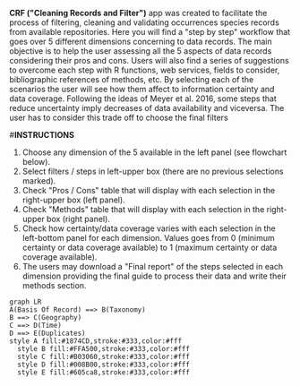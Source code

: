 **CRF ("Cleaning Records and Filter")** app was created to facilitate the process of filtering, cleaning and validating occurrences species records from available repositories.
Here you will find a "step by step" workflow that goes over 5 different dimensions concerning to data records.
The main objective is to help the user assessing all the 5 aspects of data records considering their pros and cons.
Users will also find a series of suggestions to overcome each step with R functions, web services, fields to consider, bibliographic references of methods, etc. By selecting each of the scenarios the user will see how them affect to information certainty and data coverage.
Following the ideas of Meyer et al. 2016, some steps that reduce uncertainty imply decreases of data availability and viceversa. The user has to consider this trade off to choose the final filters

#**INSTRUCTIONS**
1. Choose any dimension of the 5 available in the left panel (see flowchart below).
2. Select filters / steps in left-upper box (there are no previous selections marked).
3. Check "Pros / Cons" table that will display with each selection in the right-upper box (left panel).
4. Check "Methods" table that will display with each selection in the right-upper box (right panel).
5. Check how certainty/data coverage varies with each selection in the left-bottom panel for each dimension. Values goes from 0 (minimum certainty or data coverage available) to 1 (maximum certainty or data coverage available).
6. The users may download a "Final report" of the steps selected in each dimension providing the final guide to process their data and write their methods section.

```mermaid
graph LR
A(Basis Of Record) ==> B(Taxonomy)
B ==> C(Geography)
C ==> D(Time)
D ==> E(Duplicates)
style A fill:#1874CD,stroke:#333,color:#fff
  style B fill:#FFA500,stroke:#333,color:#fff
  style C fill:#B03060,stroke:#333,color:#fff
  style D fill:#008B00,stroke:#333,color:#fff
  style E fill:#605ca8,stroke:#333,color:#fff
```
